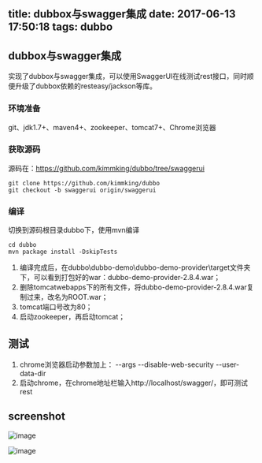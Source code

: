 title: dubbox与swagger集成
date: 2017-06-13 17:50:18
tags: dubbo
---

## dubbox与swagger集成
实现了dubbox与swagger集成，可以使用SwaggerUI在线测试rest接口，同时顺便升级了dubbox依赖的resteasy/jackson等库。

### 环境准备
git、jdk1.7+、maven4+、zookeeper、tomcat7+、Chrome浏览器

### 获取源码
源码在：https://github.com/kimmking/dubbo/tree/swaggerui

```
git clone https://github.com/kimmking/dubbo
git checkout -b swaggerui origin/swaggerui
```

### 编译
切换到源码根目录dubbo下，使用mvn编译

```
cd dubbo
mvn package install -DskipTests

```

1. 编译完成后，在dubbo\dubbo-demo\dubbo-demo-provider\target文件夹下，可以看到打包好的war：dubbo-demo-provider-2.8.4.war；
2. 删除tomcatwebapps下的所有文件，将dubbo-demo-provider-2.8.4.war复制过来，改名为ROOT.war；
3. tomcat端口号改为80；
4. 启动zookeeper，再启动tomcat；

## 测试
1. chrome浏览器启动参数加上： --args --disable-web-security --user-data-dir
2. 启动chrome，在chrome地址栏输入http://localhost/swagger/，即可测试rest

## screenshot

![image](https://github.com/kimmking/kk/blob/master/images/dubbo/01.png?raw=true)

![image](https://github.com/kimmking/kk/blob/master/images/dubbo/02.png?raw=true)
